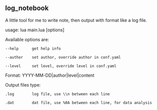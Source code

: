 ## log_notebook

A little tool for me to write note, then output with format like a log file.

usage: lua main.lua [options]                                             

Available options are:                                                    

    --help      get help info                                             

    --author    set author, override author in conf.yaml                  

    --level     set level, override level in conf.yaml                    

Format:         YYYY-MM-DD|author|level|content                           

Output files type:                                                        

    .log        log file, use \\n between each line                       

    .dat        dat file, use %0A between each line, for data analysis    
    